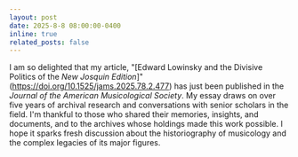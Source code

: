 ```yaml
---
layout: post
date: 2025-8-8 08:00:00-0400
inline: true
related_posts: false
---
```


I am so delighted that my article, "[Edward Lowinsky and the Divisive Politics of the _New Josquin Edition_]"(https://doi.org/10.1525/jams.2025.78.2.477) has just been published in the _Journal of the American Musicological Society_. My essay draws on over five years of archival research and conversations with senior scholars in the field. I'm thankful to those who shared their memories, insights, and documents, and to the archives whose holdings made this work possible. I hope it sparks fresh discussion about the historiography of musicology and the complex legacies of its major figures.